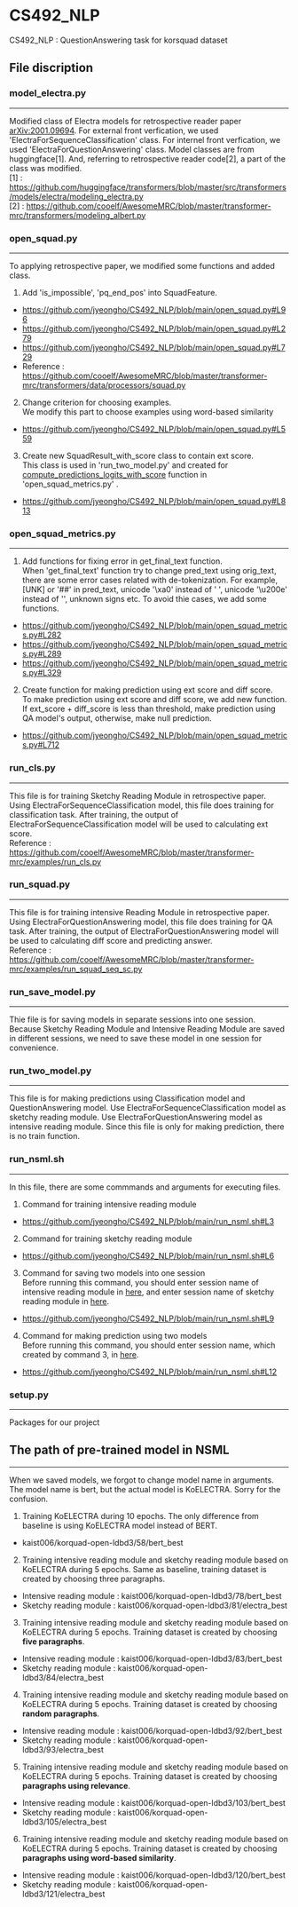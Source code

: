 # CS492_NLP
CS492_NLP : QuestionAnswering task for korsquad dataset

## File discription
### model_electra.py
---
Modified class of Electra models for retrospective reader paper [arXiv:2001.09694](https://arxiv.org/pdf/2001.09694.pdf). For external front verfication, we used 'ElectraForSequenceClassification' class. For internel front verfication, we used 'ElectraForQuestionAnswering' class. Model classes are from huggingface[1]. And, referring to retrospective reader code[2], a part of the class was modified.
<br/>[1] : https://github.com/huggingface/transformers/blob/master/src/transformers/models/electra/modeling_electra.py
<br/>[2] : https://github.com/cooelf/AwesomeMRC/blob/master/transformer-mrc/transformers/modeling_albert.py

### open_squad.py
---
To applying retrospective paper, we modified some functions and added class.<br/>
1) Add 'is_impossible', 'pq_end_pos' into SquadFeature.
- https://github.com/jyeongho/CS492_NLP/blob/main/open_squad.py#L96
- https://github.com/jyeongho/CS492_NLP/blob/main/open_squad.py#L279
- https://github.com/jyeongho/CS492_NLP/blob/main/open_squad.py#L729
- Reference : https://github.com/cooelf/AwesomeMRC/blob/master/transformer-mrc/transformers/data/processors/squad.py

2) Change criterion for choosing examples.
<br/> We modify this part to choose examples using word-based similarity
- https://github.com/jyeongho/CS492_NLP/blob/main/open_squad.py#L559

3) Create new SquadResult_with_score class to contain ext score.
<br/> This class is used in 'run_two_model.py' and created for [compute_predictions_logits_with_score](https://github.com/jyeongho/CS492_NLP/blob/main/open_squad_metrics.py#L712) function in 'open_squad_metrics.py' .
- https://github.com/jyeongho/CS492_NLP/blob/main/open_squad.py#L813

### open_squad_metrics.py
---
1) Add functions for fixing error in get_final_text function.
<br/> When 'get_final_text' function try to change pred_text using orig_text, there are some error cases related with de-tokenization. For example, [UNK] or '##' in pred_text, unicode '\xa0' instead of ' ', unicode '\u200e' instead of '', unknown signs etc. To avoid thie cases, we add some functions.
- https://github.com/jyeongho/CS492_NLP/blob/main/open_squad_metrics.py#L282
- https://github.com/jyeongho/CS492_NLP/blob/main/open_squad_metrics.py#L289
- https://github.com/jyeongho/CS492_NLP/blob/main/open_squad_metrics.py#L329

2) Create function for making prediction using ext score and diff score.
<br/> To make prediction using ext score and diff score, we add new function. If ext_score + diff_score is less than threshold, make prediction using QA model's output, otherwise, make null prediction.
- https://github.com/jyeongho/CS492_NLP/blob/main/open_squad_metrics.py#L712

### run_cls.py
---
This file is for training Sketchy Reading Module in retrospective paper. Using ElectraForSequenceClassification model, this file does training for classification task. After training, the output of ElectraForSequenceClassification model will be used to calculating ext score.
<br/> Reference : https://github.com/cooelf/AwesomeMRC/blob/master/transformer-mrc/examples/run_cls.py

### run_squad.py
---
This file is for training intensive Reading Module in retrospective paper. Using ElectraForQuestionAnswering model, this file does training for QA task. After training, the output of ElectraForQuestionAnswering model will be used to calculating diff score and predicting answer.
<br/> Reference : https://github.com/cooelf/AwesomeMRC/blob/master/transformer-mrc/examples/run_squad_seq_sc.py

### run_save_model.py
---
Thie file is for saving models in separate sessions into one session. Because Sketchy Reading Module and Intensive Reading Module are saved in different sessions, we need to save these model in one session for convenience.

### run_two_model.py
---
This file is for making predictions using Classification model and QuestionAnswering model. Use ElectraForSequenceClassification model as sketchy reading module. Use ElectraForQuestionAnswering model as intensive reading module. Since this file is only for making prediction, there is no train function.

### run_nsml.sh
---
In this file, there are some commmands and arguments for executing files. 
1) Command for training intensive reading module
- https://github.com/jyeongho/CS492_NLP/blob/main/run_nsml.sh#L3

2) Command for training sketchy reading module
- https://github.com/jyeongho/CS492_NLP/blob/main/run_nsml.sh#L6

3) Command for saving two models into one session
<br/> Before running this command, you should enter session name of intensive reading module in [here](https://github.com/jyeongho/CS492_NLP/blob/main/run_save_model.py#L164), and enter session name of sketchy reading module in [here](https://github.com/jyeongho/CS492_NLP/blob/main/run_save_model.py#L157).
- https://github.com/jyeongho/CS492_NLP/blob/main/run_nsml.sh#L9

4) Command for making prediction using two models
<br/> Before running this command, you should enter session name, which created by command 3, in [here](https://github.com/jyeongho/CS492_NLP/blob/main/run_two_model.py#L547).
- https://github.com/jyeongho/CS492_NLP/blob/main/run_nsml.sh#L12

### setup.py
---
Packages for our project

## The path of pre-trained model in NSML
---
When we saved models, we forgot to change model name in arguments. The model name is bert, but the actual model is KoELECTRA. Sorry for the confusion.
1. Training KoELECTRA during 10 epochs. The only difference from baseline is using KoELECTRA model instead of BERT.
- kaist006/korquad-open-ldbd3/58/bert_best

2. Training intensive reading module and sketchy reading module based on KoELECTRA during 5 epochs. Same as baseline, training dataset is created by choosing three paragraphs.
- Intensive reading module : kaist006/korquad-open-ldbd3/78/bert_best
- Sketchy reading module : kaist006/korquad-open-ldbd3/81/electra_best

3. Training intensive reading module and sketchy reading module based on KoELECTRA during 5 epochs. Training dataset is created by choosing **five paragraphs**.
- Intensive reading module : kaist006/korquad-open-ldbd3/83/bert_best
- Sketchy reading module : kaist006/korquad-open-ldbd3/84/electra_best

4. Training intensive reading module and sketchy reading module based on KoELECTRA during 5 epochs. Training dataset is created by choosing **random paragraphs**.
- Intensive reading module : kaist006/korquad-open-ldbd3/92/bert_best
- Sketchy reading module : kaist006/korquad-open-ldbd3/93/electra_best

5. Training intensive reading module and sketchy reading module based on KoELECTRA during 5 epochs. Training dataset is created by choosing **paragraphs using relevance**.
- Intensive reading module : kaist006/korquad-open-ldbd3/103/bert_best
- Sketchy reading module : kaist006/korquad-open-ldbd3/105/electra_best

6. Training intensive reading module and sketchy reading module based on KoELECTRA during 5 epochs. Training dataset is created by choosing **paragraphs using word-based similarity**.
- Intensive reading module : kaist006/korquad-open-ldbd3/120/bert_best
- Sketchy reading module : kaist006/korquad-open-ldbd3/121/electra_best

